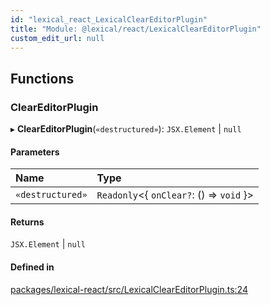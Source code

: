 ```yaml
---
id: "lexical_react_LexicalClearEditorPlugin"
title: "Module: @lexical/react/LexicalClearEditorPlugin"
custom_edit_url: null
---
```


## Functions

### ClearEditorPlugin

▸ **ClearEditorPlugin**(`«destructured»`): `JSX.Element` \| ``null``

#### Parameters

| Name | Type |
| :------ | :------ |
| `«destructured»` | `Readonly`\<\{ `onClear?`: () => `void`  }\> |

#### Returns

`JSX.Element` \| ``null``

#### Defined in

[packages/lexical-react/src/LexicalClearEditorPlugin.ts:24](https://github.com/facebook/lexical/tree/main/packages/lexical-react/src/LexicalClearEditorPlugin.ts#L24)
